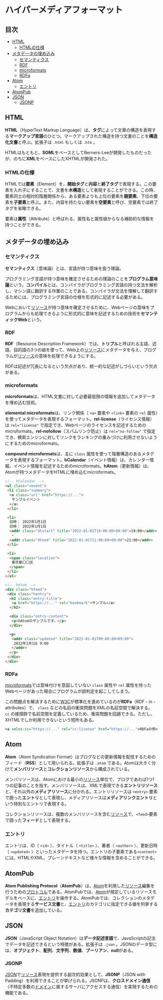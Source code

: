 # ハイパーメディアフォーマット


## 目次

- [HTML](#html)
	- [HTMLの仕様](#htmlの仕様)
- [メタデータの埋め込み](#メタデータの埋め込み)
	- [セマンティクス](#セマンティクス)
	- [RDF](#rdf)
	- [microformats](#microformats)
	- [RDFa](#rdfa)
- [Atom](#atom)
	- [エントリ](#エントリ)
- [AtomPub](#atompub)
- [JSON](#json)
	- [JSONP](#jsonp)


## HTML

**HTML**（HyperText Markup Language）は、**タグ**によって文章の構造を表現する**マークアップ言語**のひとつ。マークアップされた構造を持つ文書のことを**構造化文書**と呼ぶ。拡張子は `.html` もしくは `.htm` 。

HTMLはもともと、**SGML**をベースとしてBerners-Leeが開発したものだったが、のちに**XML**をベースにしたXHTMLが開発された。

### HTMLの仕様

HTMLでは**要素**（Element）を、**開始タグ**と**内容**と**終了タグ**で表現する。この要素を入れ子にすることで、文書を**木構造**として表現することができる。この時、要素同士の相対的階層関係から、ある要素よりも上位の要素を**親要素**、下位の要素を**子要素**と呼ぶ。また、内容を持たない要素を**空要素**と呼び、空要素では終了タグを省略できる。

要素は**属性**（Attribute）と呼ばれる、属性名と属性値からなる補助的な情報を持つことができる。


## メタデータの埋め込み

### セマンティクス

**セマンティクス**（意味論）とは、言語が持つ意味を扱う理論。

プログラミング言語が持つ意味を確定させるための理論のことを**プログラム意味論**という。**コンパイル**とは、コンパイラがプログラミング言語の持つ文法を解析し、マシン語に翻訳する作業のことである。コンパイラが文法を理解して翻訳するためには、プログラミング言語の仕様を形式的に記述する必要がある。

Webにおいて[リソース](./03_rest.ja.md#リソース)が持つ意味を確定させるために、Webページの意味をプログラムからも処理できるように形式的に意味を記述するための技術を**セマンティックWeb**という。

### RDF

**RDF**（Resource Description Framework）では、**トリプル**と呼ばれる主語、述語、目的語の3つの組を使って、Web上の[リソース](./03_rest.ja.md#リソース)にメタデータを与え、プログラムが[リソース](./03_rest.ja.md#リソース)の意味を処理できるようにする。

RDFは記述が冗長になるという欠点があり、統一的な記述がしづらいという欠点がある。

### microformats

**microformats**は、HTML文書に対して必要最低限の情報を追加してメタデータを埋め込む技術。

**elemental microformats**は、リンク関係（ `<a>` 要素や `<link>` 要素の `rel` 属性）を使ってメタデータを表現するフォーマット。**rel-license**（ライセンス情報）は `rel="license"` で指定でき、Webページのライセンスを記述するためのmicroformats。**rel-nofollow**（スパムリンク防止）は `rel="no-follow"` で指定でき、検索エンジンに対してリンクをランキングの重みづけに利用させないようにするためのmicroformats。

**compound microformats**は、主に `class` 属性を使って階層構造のあるメタデータを表現するフォーマット。**hCalendar**（イベント情報）は、カレンダー情報、イベント情報を記述するためのmicroformats。**hAtom**（更新情報）は、Atomが持つメタデータをHTMLに埋め込むmicroformats。

```html
<!-- hCalendar -->
<ul class="vevent">
 <li class="summary">
  <a class="url" href="https://...">
   サンプルイベント
  </a>
 </li>

 <li>
  日時： 2022年1月1日
  日時： 2022年1月1日
  <addr class="dtstart" title="2022-01-01T19:00:00+09:00">19:00</addr>
   ~
  <addr class="dtend" title="2022-01-01T21:00:00+09:00">21:00</addr>
 </li>

 <li>
  <span class="location">
   東京都〇〇区
  </span>
 </li>
</ul>

<!-- hAtom -->
<div class="hfeed">
 <div class="hentry">
  <h2 class="entry-title">
   <a href="https://..." rel="bookmark">サンプル</a>
  </h2>

  <div class="entry-content">
   <p>hAtomのサンプルです。</p>
  </div>

  <p>
   <addr class="updated" title="2022-01-01T09:00:00+09:00">
    2022年1月1日 9:00
   </addr>
  </p>
 </div>
</div>
```

### RDFa

[microformats](#microformats)では意味付けを意図していない `class` 属性や `rel` 属性を持ったWebページがあった場合にプログラムが誤判定を起こしてしまう。

この問題点を解決するために[W3C](./02_history_of_web.ja.md#webの標準化)が標準化を進めているのが**RDFa**（RDF - in - attributes）で、 `class` などの名前の衝突問題をXMLの名前空間で解決する。 `cc` の接頭辞で名前空間を定義しているため、衝突問題を回避できる。ただし、XHTMLでしか利用できないという短所もある。

```xml
<a xmlns:cc="https://..." rel="cc:license" href="https://...">RDFaの例</a>
```


## Atom

**Atom**（Atom Syndication Format）はブログなどの更新情報を配信するためのフィード（**RSS**）として用いられる。拡張子は `.atom` である。Atomは大きく分けて**メンバリソース**と**コレクションリソース**から構成されている。

メンバリソースは、Atomにおける最小の[リソース](./03_rest.ja.md#リソース)単位で、ブログであれば1つ1つの記事のことを指す。メンバリソースは、XMLで表現できる**エントリリソース**と、それ以外の**メディアリソース**に分かれる。エントリリソースは `<entry>` 要素で囲った**エントリ**として表現し、メディアリソースは**メディアリンクエントリ**という特別なエントリで表現する。

コレクションリソースは、複数のメンバリソースを含む[リソース](./03_rest.ja.md#リソース)で、`<feed>`要素で囲った**フィード**として表現する。

### エントリ

エントリは、ID（ `<id>` ）、タイトル（ `<title>` ）、著者（ `<author>` ）、更新日時（ `<updated>` ）といったメタデータを持つ。エントリの子要素である`<content>`には、HTMLやXML、プレーンテキストなど様々な情報を含めることができる。


## AtomPub

**Atom Publishing Protocol**（**AtomPub**）は、[Atom](#atom)を利用した[リソース](./03_rest.ja.md#リソース)編集を行うための[プロトコル](/note/internet/chapters/01_basic_knowledge_of_network.ja.md#プロトコル)である。AtomPubでは、[Atom](#atom)が規定しているリソースモデルをベースに、[エントリ](#エントリ)を操作する。AtomPubでは、コレクションのメタデータを表現する**サービス文書**と、[エントリ](#エントリ)のカテゴリに指定できる値を列挙する**カテゴリ文書**を追加している。


## JSON

**JSON**（JavaScript Object Notation）は**データ記述言語**で、JavaScriptの記法でデータを記述できるという特徴がある。拡張子は `.json` 。JSONのデータ型には、**オブジェクト**、**配列**、**文字列**、**数値**、**ブーリアン**、**null**がある。

### JSONP

[JSON](#json)で[リソース](./03_rest.ja.md#リソース)表現を提供する副次的効果として、**JSONP**（JSON with Padding）を利用できることが挙げられる。JSONPは、**クロスドメイン通信**（不特定多数の[ドメイン](/note/internet/chapters/07_internet_layer.ja.md#dnsの役割)に属するサーバにアクセスする通信）を実現するための機能である。
